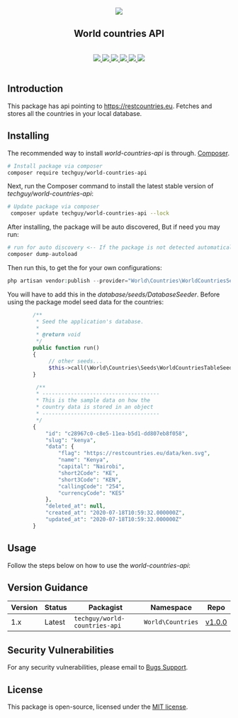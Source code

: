 # <p align="center"><a href="#" target="_blank"><img src="https://knowledge.wharton.upenn.edu/wp-content/uploads/2019/01/country-flags-rankings.jpg"></a></p>

<p align="center">
 <center>
   <h2><b>World countries API</b></h2><br>
   <a href="https://github.com/dev-techguy/world-countries/issues">
   <img src="https://img.shields.io/github/issues/dev-techguy/world-countries.svg">
   </a>
   <a href="https://github.com/dev-techguy/world-countries/network/members">
   <img src="https://img.shields.io/github/forks/dev-techguy/world-countries">
   </a>
   <a href="https://github.com/dev-techguy/world-countries/stargazers">
   <img src="https://img.shields.io/github/stars/dev-techguy/world-countries">
   </a>
   <a href="https://github.com/dev-techguy/world-countries/blob/master/LICENSE">
   <img src="https://img.shields.io/github/license/dev-techguy/world-countries.svg">
   </a>
   <a href="https://packagist.org/packages/techguy/world-countries-api">
   <img src="https://poser.pugx.org/techguy/world-countries-api/v">
   </a>
   <a href="https://packagist.org/packages/techguy/world-countries-api">
   <img src="https://poser.pugx.org/techguy/world-countries-api/downloads">
   </a>
   <br><br>
   </center>
</p>

## Introduction
This package has api pointing to https://restcountries.eu. Fetches and stores all the countries in your local database.

## Installing
The recommended way to install *world-countries-api* is through.
[Composer](http://getcomposer.org).

```bash
# Install package via composer
composer require techguy/world-countries-api
```

Next, run the Composer command to install the latest stable version of *techguy/world-countries-api*:

```bash
# Update package via composer
 composer update techguy/world-countries-api --lock
```

After installing, the package will be auto discovered, But if need you may run:

```php
# run for auto discovery <-- If the package is not detected automatically -->
composer dump-autoload
```

Then run this, to get the for your own configurations:

```php
php artisan vendor:publish --provider="World\Countries\WorldCountriesServiceProvider"
```

You will have to add this in the *database/seeds/DatabaseSeeder*. Before using the package model seed data for the countries:

```php
        /**
         * Seed the application's database.
         *
         * @return void
         */
        public function run()
        {
             // other seeds...
             $this->call(\World\Countries\Seeds\WorldCountriesTableSeeder::class);
        }

         /**
         * -------------------------------------
         * This is the sample data on how the
         * country data is stored in an object
         * -------------------------------------
         */
        {
            "id": "c28967c0-c8e5-11ea-b5d1-dd807eb8f058",
            "slug": "kenya",
            "data": {
                "flag": "https://restcountries.eu/data/ken.svg",
                "name": "Kenya",
                "capital": "Nairobi",
                "short2Code": "KE",
                "short3Code": "KEN",
                "callingCode": "254",
                "currencyCode": "KES"
            },
            "deleted_at": null,
            "created_at": "2020-07-18T10:59:32.000000Z",
            "updated_at": "2020-07-18T10:59:32.000000Z"
        }
```

## Usage
Follow the steps below on how to use the *world-countries-api*:


## Version Guidance

| Version | Status     | Packagist           | Namespace    | Repo                |
|---------|------------|---------------------|--------------|---------------------|
| 1.x     | Latest     | `techguy/world-countries-api` | `World\Countries` | [v1.0.0](https://github.com/dev-techguy/world-countries/releases/tag/v1.0.0)|

[world-countries-api-repo]: https://github.com/dev-techguy/world-countries.git

## Security Vulnerabilities
 For any security vulnerabilities, please email to [Bugs Support](mailto:bugs@shiftech.co.ke).
 
## License
 This package is open-source, licensed under the [MIT license](https://opensource.org/licenses/MIT).
